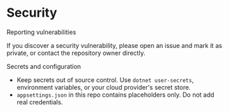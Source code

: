 # Security

Reporting vulnerabilities

If you discover a security vulnerability, please open an issue and mark it as private, or contact the repository owner directly.

Secrets and configuration

- Keep secrets out of source control. Use `dotnet user-secrets`, environment variables, or your cloud provider's secret store.
- `appsettings.json` in this repo contains placeholders only. Do not add real credentials.
